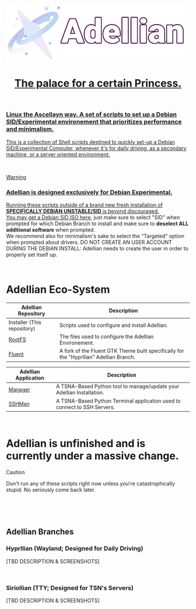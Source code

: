 <p align="center">
  <img src="https://github.com/Ascellayn/Adellian/blob/main/Ressources/AdellianBanner-256px.png?raw=true"/>
</p>
<h1 align=center>
  <a href="https://www.pixiv.net/en/artworks/118554698">The palace for a certain Princess.
</h1>

<br>

### Linux the Ascellayn way. A set of scripts to set up a Debian SID/Experimental environement that prioritizes performance and minimalism.  
This is a collection of Shell scripts destined to quickly set-up a Debian SID/Experimental Computer, whenever it's for daily driving, as a secondary machine, or a server oriented environment.

<br>

> [!WARNING]
> ### **Adellian is designed exclusively for Debian Experimental.**
> Running these scripts outside of a brand new fresh installation of **SPECIFICALLY DEBIAN UNSTABLE/SID** is beyond discouraged.  
> You may get a [Debian SID ISO here](https://d-i.debian.org/daily-images/amd64/daily/netboot/), just make sure to select "SID" when prompted for which Debian Branch to install and make sure to **deselect ALL additional software** when prompted.  
> We recommend also for minimalism's sake to select the "Targeted" option when prompted about drivers.
> DO NOT CREATE AN USER ACCOUNT DURING THE DEBIAN INSTALL: Adellian needs to create the user in order to properly set itself up.

<br>

# Adellian Eco-System
| Adellian Repository | Description |
|-|-|
| Installer (This repository) | Scripts used to configure and install Adellian. |
| [RootFS](https://github.com/Ascellayn/Adellian_RootFS) | The files used to configure the Adellian Environement. |
| [Fluent](https://github.com/Ascellayn/Adellian_Fluent) | A fork of the Fluent GTK Theme built specifically for the "Hyprllian" Adellian Branch. |

| Adellian Application | Description |
|-|-|
| [Manager](https://github.com/Ascellayn/Adellian_Manager) | A TSNA-Based Python tool to manage/update your Adellian Installation. |
| [SSHMan](https://github.com/Ascellayn/Adellian_SSHMan) | A TSNA-Based Python Terminal application used to connect to SSH Servers. |

<br>

# Adellian is unfinished and is currently under a massive change.
> [!CAUTION]
> Don't run any of these scripts right now unless you're catastrophically stupid. No seriously come back later.

<br>

<br>
<br>

## Adellian Branches

### Hyprllian (Wayland; Designed for Daily Driving)
[TBD DESCRIPTION & SCREENSHOTS]

<br>

### Siriollian (TTY; Designed for TSN's Servers)
[TBD DESCRIPTION & SCREENSHOTS]
